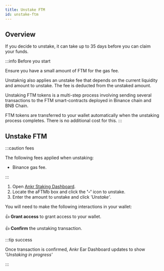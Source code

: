```yaml
---
title: Unstake FTM
id: unstake-ftm
---
```


## Overview

If you decide to unstake, it can take up to 35 days before you can claim your funds. 

:::info Before you start

Ensure you have a small amount of FTM for the gas fee.

Unstaknig also applies an unstake fee that depends on the current liquidity and amount to unstake. The fee is deducted from the unstaked amount.

Unstaking FTM tokens is a multi-step process involving sending several transactions to the FTM smart-contracts deployed in Binance chain and BNB Chain.

FTM tokens are transferred to your wallet automatically when the unstaking process completes. There is no additional cost for this.
:::

## Unstake FTM

:::caution fees

The following fees applied when unstaking:
* Binance gas fee. 

:::

1. Open [Ankr Staking Dashboard](https://www.ankr.com/staking/dashboard/).
3. Locate the aFTMb box and click the **'-'** icon to unstake.
4. Enter the amount to unstake and click *'Unstake'*.

You will need to make the following interactions in your wallet:

:thumbsup: **Grant access** to grant access to your wallet.

:thumbsup: **Confirm** the unstaking transaction.

:::tip success

Once transaction is confirmed, Ankr Ear Dashboard updates to show '_Unstaking in progress'_

:::

